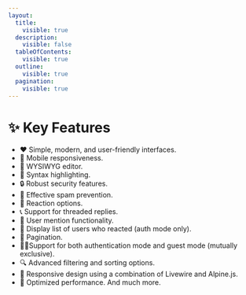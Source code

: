 ```yaml
---
layout:
  title:
    visible: true
  description:
    visible: false
  tableOfContents:
    visible: true
  outline:
    visible: true
  pagination:
    visible: true
---
```


# ✨ Key Features

* ❤️ Simple, modern, and user-friendly interfaces.
* 📱 Mobile responsiveness.
* 📝 WYSIWYG editor.
* 📔 Syntax highlighting.
* 🔒 Robust security features.
* 🔑 Effective spam prevention.
* 🤩 Reaction options.
* 📞 Support for threaded replies.
* 👤 User mention functionality.
* 👥 Display list of users who reacted (auth mode only).
* 🔢 Pagination.
* 👮‍♂️Support for both authentication mode and guest mode (mutually exclusive).
* 🔍 Advanced filtering and sorting options.
* 🥰 Responsive design using a combination of Livewire and Alpine.js.
* 🚀 Optimized performance. And much more.
